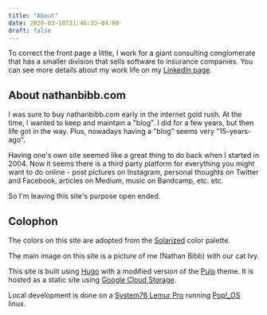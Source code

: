 ```yaml
---
title: "About"
date: 2020-03-18T21:46:33-04:00
draft: false
---
```

To correct the front page a little, I work for a giant consulting conglomerate
that has a smaller division that sells software to insurance companies.  You
can see more details about my work life on my
[LinkedIn page](https://www.linkedin.com/in/nathanbibb/).
<!--more-->

## About nathanbibb.com

I was sure to buy nathanbibb.com early in the internet gold rush.  At the time,
I wanted to keep and maintain a "blog".  I did for a few years, but then life
got in the way.  Plus, nowadays having a "blog" seems very "15-years-ago".

Having one's own site seemed like a great thing to do back when I started
in 2004.  Now it seems there is a third party platform for everything you might
want to do online - post pictures on Instagram, personal thoughts on Twitter
and Facebook, articles on Medium, music on Bandcamp, etc. etc.

So I'm leaving this site's purpose open ended.

## Colophon

The colors on this site are adopted from the
[Solarized](https://ethanschoonover.com/solarized/) color palette.

The main image on this site is a picture of me (Nathan Bibb) with our cat Ivy.

This site is built using [Hugo](https://gohugo.io/) with a modified version of
the [Pulp](https://github.com/koirand/pulp/) theme.  It is hosted as a static
site using
[Google Cloud Storage](https://cloud.google.com/storage/docs/hosting-static-website).

Local development is done on a
[System76 Lemur Pro](https://system76.com/laptops/lemur)
running [Pop!_OS](https://pop.system76.com/) linux.